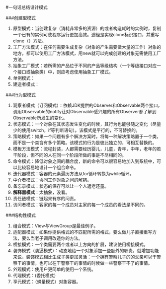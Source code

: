 #一句话总结设计模式


###创建型模式

1. 原型模式：当创建复杂（消耗非常多的资源）的或者构造耗时的实例时，复制一个已有的实例可使程序运行更加高效。途径是实现clone标识接口，并重写clone（）方法。
2. 工厂方法模式：在任何需要生成复杂（对象的产生需要做大量的工作）对象的地方，都可以使用工厂方法模式，用new就可以完成创建的对象无需使用工厂方法。
3. 抽象工厂模式：若所需的产品位于不同的产品等级结构（一个等级接口对应一个接口或抽象类）中，则应考虑使用抽象工厂模式。
4. 单例模式：
5. 建造者模式：

###行为型模式

1. 观察者模式（订阅模式）：依赖JDK提供的Observer和Observable两个接口，调用Observable的notify让对Observable感兴趣的所有Observer都了解到Observable所发生的变化。
2. 状态模式：一个对象在其状态发生变化的时候，其行为也能够随之变化（尽量少的使用switch，if等判断语句）。该模式是平行的，不可替换的。
3. 策略模式：如果一个问题有多个解决方案时，将每一种解决策略置于一个类，而不是一个类含有多个策略。该模式的行为是彼此独立的，可相互替换的。
5. 模板方法模式：流程封装，人都需要经历婴儿，儿童，青年，中年，老年的若干阶段，但不同的人在同一个阶段所做的事是不尽相同的。
6. 命令模式：降低对象之间的耦合度，新的命令可以很容易地加入到系统中，可以比较容易地设计一个组合命令。
7. 迭代器模式：容器的元素遍历方法从for循环转换为while循环。
8. 中介者模式：协同工作对象之间的解耦。
9. 备忘录模式：状态的保存可以让一个人返老还童。
10. **解释器模式**：太抽象，没看。
11. 责任链模式：链起来有序的问责。
12. 访问者模式：客家的每一个成员对主家的每一个成员的看法是不同的。


###结构性模式

1. 组合模式：View与ViewGroup是最佳例子。
2. 适配器模式：如果你提供格式的不匹配所需的格式，要么做儿子直接重写方法，要么当老子调用改造你的方法。
3. 桥接模式：一个类需要两个或者以上方向的扩展，建议使用桥接模式。
4. 装饰模式（装逼模式）：动态地给一个对象添加一些额外的职责，就增加功能来说，装饰模式相比生成子类更加灵活：一个拥有警察儿子的的父亲可以干警察干的事情，也可以在干警察干的事情的时候做一些警察干不了的事情。
5. 外观模式：使用户更简单的使用一个系统。
6. 代理模式：(委托模式）
7. 享元模式：（蝇量模式）对象容器。